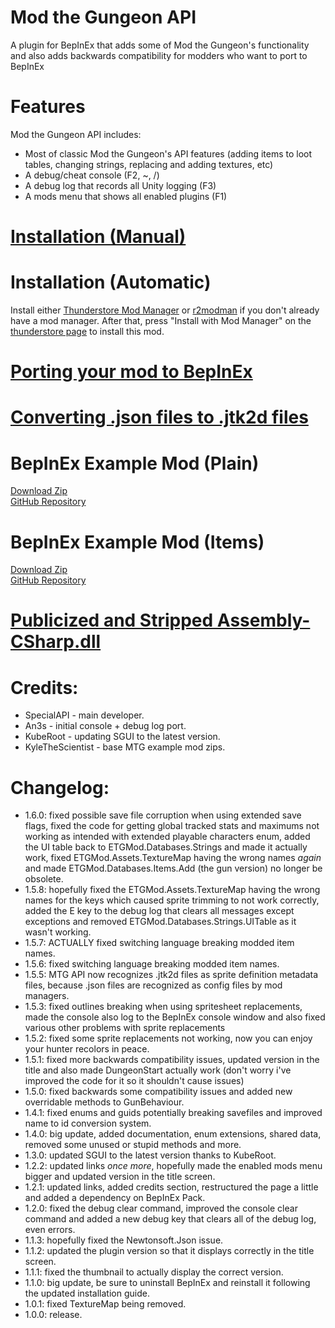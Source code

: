 # Mod the Gungeon API
A plugin for BepInEx that adds some of Mod the Gungeon's functionality and also adds backwards compatibility for modders who want to port to BepInEx

# Features
Mod the Gungeon API includes:
 * Most of classic Mod the Gungeon's API features (adding items to loot tables, changing strings, replacing and adding textures, etc)
 * A debug/cheat console (F2, ~, /)
 * A debug log that records all Unity logging (F3)
 * A mods menu that shows all enabled plugins (F1)

# [Installation (Manual)](https://github.com/SpecialAPI/ModTheGungeonAPI/wiki/BepInEx-and-Mod-the-Gungeon-API-installation-guide)
# Installation (Automatic)
Install either [Thunderstore Mod Manager](https://www.overwolf.com/app/Thunderstore-Thunderstore_Mod_Manager) or [r2modman](https://enter-the-gungeon.thunderstore.io/package/ebkr/r2modman/) if you don't already have a mod manager. After that, press "Install with Mod Manager" on the [thunderstore page](https://enter-the-gungeon.thunderstore.io/package/MtG_API/Mod_the_Gungeon_API/) to install this mod.
# [Porting your mod to BepInEx](https://github.com/SpecialAPI/ModTheGungeonAPI/wiki/Updating-your-Gungeon-mod-to-BepInEx)
# [Converting .json files to .jtk2d files](https://github.com/SpecialAPI/ModTheGungeonAPI/wiki/Converting-.json-files-to-.jtk2d-files)
# BepInEx Example Mod (Plain)
[Download Zip](https://github.com/SpecialAPI/BepInExExampleMod/archive/refs/heads/main.zip)  
[GitHub Repository](https://github.com/SpecialAPI/BepInExExampleMod)
# BepInEx Example Mod (Items)
[Download Zip](https://github.com/SpecialAPI/BepInExExampleModItems/archive/refs/heads/main.zip)  
[GitHub Repository](https://github.com/SpecialAPI/BepInExExampleModItems)
# [Publicized and Stripped Assembly-CSharp.dll](https://github.com/SpecialAPI/ModTheGungeonAPI/raw/main/Dependencies/Assembly-CSharp.dll)

# Credits:
 * SpecialAPI - main developer.
 * An3s - initial console + debug log port.
 * KubeRoot - updating SGUI to the latest version.
 * KyleTheScientist - base MTG example mod zips.

# Changelog:
 * 1.6.0: fixed possible save file corruption when using extended save flags, fixed the code for getting global tracked stats and maximums not working as intended with extended playable characters enum, added the UI table back to ETGMod.Databases.Strings and made it actually work, fixed ETGMod.Assets.TextureMap having the wrong names *again* and made ETGMod.Databases.Items.Add (the gun version) no longer be obsolete.
 * 1.5.8: hopefully fixed the ETGMod.Assets.TextureMap having the wrong names for the keys which caused sprite trimming to not work correctly, added the E key to the debug log that clears all messages except exceptions and removed ETGMod.Databases.Strings.UITable as it wasn't working.
 * 1.5.7: ACTUALLY fixed switching language breaking modded item names.
 * 1.5.6: fixed switching language breaking modded item names.
 * 1.5.5: MTG API now recognizes .jtk2d files as sprite definition metadata files, because .json files are recognized as config files by mod managers.
 * 1.5.3: fixed outlines breaking when using spritesheet replacements, made the console also log to the BepInEx console window and also fixed various other problems with sprite replacements
 * 1.5.2: fixed some sprite replacements not working, now you can enjoy your hunter recolors in peace.
 * 1.5.1: fixed more backwards compatibility issues, updated version in the title and also made DungeonStart actually work (don't worry i've improved the code for it so it shouldn't cause issues)
 * 1.5.0: fixed backwards some compatibility issues and added new overridable methods to GunBehaviour.
 * 1.4.1: fixed enums and guids potentially breaking savefiles and improved name to id conversion system.
 * 1.4.0: big update, added documentation, enum extensions, shared data, removed some unused or stupid methods and more.
 * 1.3.0: updated SGUI to the latest version thanks to KubeRoot.
 * 1.2.2: updated links *once more*, hopefully made the enabled mods menu bigger and updated version in the title screen.
 * 1.2.1: updated links, added credits section, restructured the page a little and added a dependency on BepInEx Pack.
 * 1.2.0: fixed the debug clear command, improved the console clear command and added a new debug key that clears all of the debug log, even errors.
 * 1.1.3: hopefully fixed the Newtonsoft.Json issue.
 * 1.1.2: updated the plugin version so that it displays correctly in the title screen.
 * 1.1.1: fixed the thumbnail to actually display the correct version.
 * 1.1.0: big update, be sure to uninstall BepInEx and reinstall it following the updated installation guide.
 * 1.0.1: fixed TextureMap being removed.
 * 1.0.0: release.